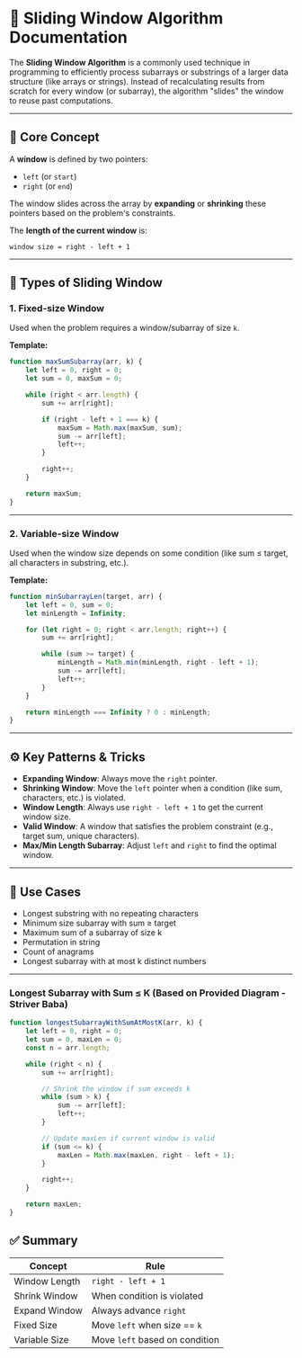 # 📘 Sliding Window Algorithm Documentation

The **Sliding Window Algorithm** is a commonly used technique in programming to efficiently process subarrays or substrings of a larger data structure (like arrays or strings). Instead of recalculating results from scratch for every window (or subarray), the algorithm "slides" the window to reuse past computations.

---

## 🧠 Core Concept

A **window** is defined by two pointers:
- `left` (or `start`)
- `right` (or `end`)

The window slides across the array by **expanding** or **shrinking** these pointers based on the problem's constraints.

The **length of the current window** is:
```
window size = right - left + 1
```

---

## 🔹 Types of Sliding Window

### 1. **Fixed-size Window**
Used when the problem requires a window/subarray of size `k`.

**Template:**
```javascript
function maxSumSubarray(arr, k) {
    let left = 0, right = 0;
    let sum = 0, maxSum = 0;

    while (right < arr.length) {
        sum += arr[right];

        if (right - left + 1 === k) {
            maxSum = Math.max(maxSum, sum);
            sum -= arr[left];
            left++;
        }

        right++;
    }

    return maxSum;
}
```

---

### 2. **Variable-size Window**
Used when the window size depends on some condition (like sum ≤ target, all characters in substring, etc.).

**Template:**
```javascript
function minSubarrayLen(target, arr) {
    let left = 0, sum = 0;
    let minLength = Infinity;

    for (let right = 0; right < arr.length; right++) {
        sum += arr[right];

        while (sum >= target) {
            minLength = Math.min(minLength, right - left + 1);
            sum -= arr[left];
            left++;
        }
    }

    return minLength === Infinity ? 0 : minLength;
}
```

---

## ⚙️ Key Patterns & Tricks

- **Expanding Window**: Always move the `right` pointer.
- **Shrinking Window**: Move the `left` pointer when a condition (like sum, characters, etc.) is violated.
- **Window Length**: Always use `right - left + 1` to get the current window size.
- **Valid Window**: A window that satisfies the problem constraint (e.g., target sum, unique characters).
- **Max/Min Length Subarray**: Adjust `left` and `right` to find the optimal window.

---

## 🧪 Use Cases

- Longest substring with no repeating characters
- Minimum size subarray with sum ≥ target
- Maximum sum of a subarray of size k
- Permutation in string
- Count of anagrams
- Longest subarray with at most k distinct numbers

---


### Longest Subarray with Sum ≤ K (Based on Provided Diagram - Striver Baba)
```javascript
function longestSubarrayWithSumAtMostK(arr, k) {
    let left = 0, right = 0;
    let sum = 0, maxLen = 0;
    const n = arr.length;

    while (right < n) {
        sum += arr[right];

        // Shrink the window if sum exceeds k
        while (sum > k) {
            sum -= arr[left];
            left++;
        }

        // Update maxLen if current window is valid
        if (sum <= k) {
            maxLen = Math.max(maxLen, right - left + 1);
        }

        right++;
    }

    return maxLen;
}

```

## ✅ Summary

| Concept            | Rule                          |
|--------------------|-------------------------------|
| Window Length      | `right - left + 1`            |
| Shrink Window      | When condition is violated    |
| Expand Window      | Always advance `right`        |
| Fixed Size         | Move `left` when size == `k`  |
| Variable Size      | Move `left` based on condition|
